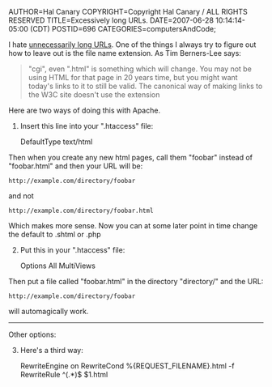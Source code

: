 AUTHOR=Hal Canary
COPYRIGHT=Copyright Hal Canary / ALL RIGHTS RESERVED
TITLE=Excessively long URLs.
DATE=2007-06-28 10:14:14-05:00 (CDT)
POSTID=696
CATEGORIES=computersAndCode;

I hate [unnecessarily long URLs](http://www.w3.org/Provider/Style/URI). One of the things I always try to figure out how to leave out is the file name extension. As Tim Berners-Lee says:

> "cgi", even ".html" is something which will change. You may not be using HTML for that page in 20 years time, but you might want today's links to it to still be valid. The canonical way of making links to the W3C site doesn't use the extension

Here are two ways of doing this with Apache.

1) Insert this line into your ".htaccess" file:

    DefaultType text/html

Then when you create any new html pages, call them "foobar" instead of "foobar.html" and then your URL will be:

    http://example.com/directory/foobar

and not

    http://example.com/directory/foobar.html

Which makes more sense. Now you can at some later point in time change the default to .shtml or .php

2) Put this in your ".htaccess" file:

    Options All MultiViews

Then put a file called "foobar.html" in the directory "directory/" and the URL:

    http://example.com/directory/foobar

will automagically work.

* * *

Other options:

3) Here's a third way:

    RewriteEngine on
    RewriteCond %{REQUEST_FILENAME}.html  -f
    RewriteRule ^(.*)$           $1.html

